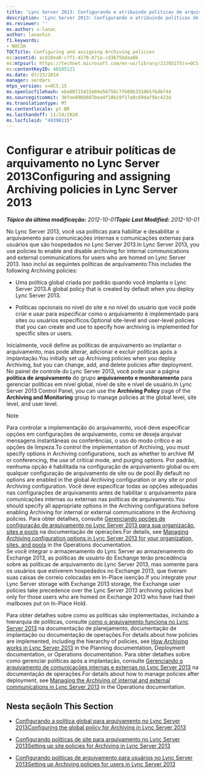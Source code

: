 ```yaml
---
title: 'Lync Server 2013: Configurando e atribuindo políticas de arquivamento'
description: 'Lync Server 2013: Configurando e atribuindo políticas de arquivamento.'
ms.reviewer: ''
ms.author: v-lanac
author: lanachin
f1.keywords:
- NOCSH
TOCTitle: Configuring and assigning Archiving policies
ms:assetid: acd18ea8-c7f1-4178-871a-cd3b75bdaa8b
ms:mtpsurl: https://technet.microsoft.com/en-us/library/JJ205175(v=OCS.15)
ms:contentKeyID: 48185121
ms.date: 07/23/2014
manager: serdars
mtps_version: v=OCS.15
ms.openlocfilehash: ebe08715433e04e56758c7fb09b331065fbd6f44
ms.sourcegitcommit: 36fee89bb887bea4f18b19f17a8c69daf5bc423d
ms.translationtype: MT
ms.contentlocale: pt-BR
ms.lasthandoff: 11/24/2020
ms.locfileid: "49390115"
---
```

# <a name="configuring-and-assigning-archiving-policies-in-lync-server-2013"></a><span data-ttu-id="5a039-103">Configurar e atribuir políticas de arquivamento no Lync Server 2013</span><span class="sxs-lookup"><span data-stu-id="5a039-103">Configuring and assigning Archiving policies in Lync Server 2013</span></span>

<div data-xmlns="http://www.w3.org/1999/xhtml">

<div class="topic" data-xmlns="http://www.w3.org/1999/xhtml" data-msxsl="urn:schemas-microsoft-com:xslt" data-cs="https://msdn.microsoft.com/">

<div data-asp="https://msdn2.microsoft.com/asp">



</div>

<div id="mainSection">

<div id="mainBody"><span data-ttu-id="5a039-104">

<span> </span></span><span class="sxs-lookup"><span data-stu-id="5a039-104">

<span> </span></span></span>

<span data-ttu-id="5a039-105">_**Tópico da última modificação:** 2012-10-01_</span><span class="sxs-lookup"><span data-stu-id="5a039-105">_**Topic Last Modified:** 2012-10-01_</span></span>

<span data-ttu-id="5a039-106">No Lync Server 2013, você usa políticas para habilitar e desabilitar o arquivamento para comunicações internas e comunicações externas para usuários que são hospedados no Lync Server 2013.</span><span class="sxs-lookup"><span data-stu-id="5a039-106">In Lync Server 2013, you use policies to enable and disable archiving for internal communications and external communications for users who are homed on Lync Server 2013.</span></span> <span data-ttu-id="5a039-107">Isso inclui as seguintes políticas de arquivamento:</span><span class="sxs-lookup"><span data-stu-id="5a039-107">This includes the following Archiving policies:</span></span>

  - <span data-ttu-id="5a039-108">Uma política global criada por padrão quando você implanta o Lync Server 2013.</span><span class="sxs-lookup"><span data-stu-id="5a039-108">A global policy that is created by default when you deploy Lync Server 2013.</span></span>

  - <span data-ttu-id="5a039-109">Políticas opcionais no nível do site e no nível do usuário que você pode criar e usar para especificar como o arquivamento é implementado para sites ou usuários específicos.</span><span class="sxs-lookup"><span data-stu-id="5a039-109">Optional site-level and user-level policies that you can create and use to specify how archiving is implemented for specific sites or users.</span></span>

<span data-ttu-id="5a039-110">Inicialmente, você define as políticas de arquivamento ao implantar o arquivamento, mas pode alterar, adicionar e excluir políticas após a implantação.</span><span class="sxs-lookup"><span data-stu-id="5a039-110">You initially set up Archiving policies when you deploy Archiving, but you can change, add, and delete policies after deployment.</span></span> <span data-ttu-id="5a039-111">No painel de controle do Lync Server 2013, você pode usar a página **política de arquivamento** do grupo **arquivamento e monitoramento** para gerenciar políticas em nível global, nível de site e nível de usuário.</span><span class="sxs-lookup"><span data-stu-id="5a039-111">In Lync Server 2013 Control Panel, you can use the **Archiving Policy** page of the **Archiving and Monitoring** group to manage policies at the global level, site level, and user level.</span></span>

<div>


> [!NOTE]  
> <span data-ttu-id="5a039-112">Para controlar a implementação do arquivamento, você deve especificar opções em configurações de arquivamento, como se deseja arquivar mensagens instantâneas ou conferências, o uso do modo crítico e as opções de limpeza.</span><span class="sxs-lookup"><span data-stu-id="5a039-112">To control the implementation of Archiving, you must specify options in Archiving configurations, such as whether to archive IM or conferencing, the use of critical mode, and purging options.</span></span> <span data-ttu-id="5a039-113">Por padrão, nenhuma opção é habilitada na configuração de arquivamento global ou em qualquer configuração de arquivamento de site ou de pool.</span><span class="sxs-lookup"><span data-stu-id="5a039-113">By default no options are enabled in the global Archiving configuration or any site or pool Archiving configuration.</span></span> <span data-ttu-id="5a039-114">Você deve especificar todas as opções adequadas nas configurações de arquivamento antes de habilitar o arquivamento para comunicações internas ou externas nas políticas de arquivamento.</span><span class="sxs-lookup"><span data-stu-id="5a039-114">You should specify all appropriate options in the Archiving configurations before enabling Archiving for internal or external communications in the Archiving policies.</span></span> <span data-ttu-id="5a039-115">Para obter detalhes, consulte <A href="lync-server-2013-managing-archiving-configuration-options-for-your-organization-sites-and-pools.md">Gerenciando opções de configuração de arquivamento no Lync Server 2013 para sua organização, sites e pools</A> na documentação de operações.</span><span class="sxs-lookup"><span data-stu-id="5a039-115">For details, see <A href="lync-server-2013-managing-archiving-configuration-options-for-your-organization-sites-and-pools.md">Managing Archiving configuration options in Lync Server 2013 for your organization, sites, and pools</A> in the Operations documentation.</span></span><BR><span data-ttu-id="5a039-116">Se você integrar o armazenamento do Lync Server ao armazenamento do Exchange 2013, as políticas de usuário do Exchange terão precedência sobre as políticas de arquivamento do Lync Server 2013, mas somente para os usuários que estiverem hospedados no Exchange 2013, que tiveram suas caixas de correio colocadas em In-Place isenção.</span><span class="sxs-lookup"><span data-stu-id="5a039-116">If you integrate your Lync Server storage with Exchange 2013 storage, the Exchange user policies take precedence over the Lync Server 2013 archiving policies but only for those users who are homed on Exchange 2013 who have had their mailboxes put on In-Place Hold.</span></span>



</div>

<span data-ttu-id="5a039-117">Para obter detalhes sobre como as políticas são implementadas, incluindo a hierarquia de políticas, consulte [como o arquivamento funciona no Lync Server 2013](lync-server-2013-how-archiving-works.md) na documentação de planejamento, documentação de implantação ou documentação de operações.</span><span class="sxs-lookup"><span data-stu-id="5a039-117">For details about how policies are implemented, including the hierarchy of policies, see [How Archiving works in Lync Server 2013](lync-server-2013-how-archiving-works.md) in the Planning documentation, Deployment documentation, or Operations documentation.</span></span> <span data-ttu-id="5a039-118">Para obter detalhes sobre como gerenciar políticas após a implantação, consulte [Gerenciando o arquivamento de comunicações internas e externas no Lync Server 2013](lync-server-2013-managing-the-archiving-of-internal-and-external-communications.md) na documentação de operações.</span><span class="sxs-lookup"><span data-stu-id="5a039-118">For details about how to manage policies after deployment, see [Managing the Archiving of internal and external communications in Lync Server 2013](lync-server-2013-managing-the-archiving-of-internal-and-external-communications.md) in the Operations documentation.</span></span>

<div>

## <a name="in-this-section"></a><span data-ttu-id="5a039-119">Nesta seção</span><span class="sxs-lookup"><span data-stu-id="5a039-119">In This Section</span></span>

  - [<span data-ttu-id="5a039-120">Configurando a política global para arquivamento no Lync Server 2013</span><span class="sxs-lookup"><span data-stu-id="5a039-120">Configuring the global policy for Archiving in Lync Server 2013</span></span>](lync-server-2013-configuring-the-global-policy-for-archiving.md)

  - [<span data-ttu-id="5a039-121">Configurando políticas de site para arquivamento no Lync Server 2013</span><span class="sxs-lookup"><span data-stu-id="5a039-121">Setting up site policies for Archiving in Lync Server 2013</span></span>](lync-server-2013-setting-up-site-policies-for-archiving.md)

  - [<span data-ttu-id="5a039-122">Configurando políticas de arquivamento para usuários no Lync Server 2013</span><span class="sxs-lookup"><span data-stu-id="5a039-122">Setting up Archiving policies for users in Lync Server 2013</span></span>](lync-server-2013-setting-up-archiving-policies-for-users.md)

<span data-ttu-id="5a039-123"></div>

</div>

<span> </span>

</div>

</div>

</span><span class="sxs-lookup"><span data-stu-id="5a039-123"></div>

</div>

<span> </span>

</div>

</div>

</span></span></div>

